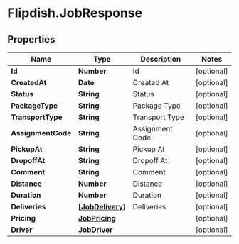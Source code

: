 # Flipdish.JobResponse

## Properties

Name | Type | Description | Notes
------------ | ------------- | ------------- | -------------
**Id** | **Number** | Id | [optional] 
**CreatedAt** | **Date** | Created At | [optional] 
**Status** | **String** | Status | [optional] 
**PackageType** | **String** | Package Type | [optional] 
**TransportType** | **String** | Transport Type | [optional] 
**AssignmentCode** | **String** | Assignment Code | [optional] 
**PickupAt** | **String** | Pickup At | [optional] 
**DropoffAt** | **String** | Dropoff At | [optional] 
**Comment** | **String** | Comment | [optional] 
**Distance** | **Number** | Distance | [optional] 
**Duration** | **Number** | Duration | [optional] 
**Deliveries** | [**[JobDelivery]**](JobDelivery.md) | Deliveries | [optional] 
**Pricing** | [**JobPricing**](JobPricing.md) |  | [optional] 
**Driver** | [**JobDriver**](JobDriver.md) |  | [optional] 


